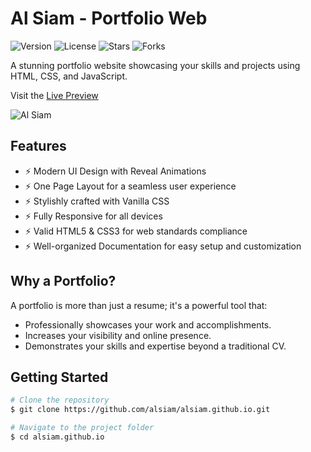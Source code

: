 # Al Siam - Portfolio Web

![Version](https://img.shields.io/github/v/release/alsiam/alsiam.github.io)
![License](https://img.shields.io/github/license/alsiam/alsiam.github.io?color=blue)
![Stars](https://img.shields.io/github/stars/alsiam/alsiam.github.io)
![Forks](https://img.shields.io/github/forks/alsiam/alsiam.github.io)

A stunning portfolio website showcasing your skills and projects using HTML, CSS, and JavaScript.

Visit the [Live Preview](https://alsiam.github.io)

![Al Siam](https://github.com/alsiam/alsiam.github.io/blob/main/assets/imgs/preview.gif)

## Features

- ⚡️ Modern UI Design with Reveal Animations
- ⚡️ One Page Layout for a seamless user experience
- ⚡️ Stylishly crafted with Vanilla CSS
- ⚡️ Fully Responsive for all devices
- ⚡️ Valid HTML5 & CSS3 for web standards compliance
- ⚡️ Well-organized Documentation for easy setup and customization

## Why a Portfolio?

A portfolio is more than just a resume; it's a powerful tool that:

- Professionally showcases your work and accomplishments.
- Increases your visibility and online presence.
- Demonstrates your skills and expertise beyond a traditional CV.

## Getting Started

```bash
# Clone the repository
$ git clone https://github.com/alsiam/alsiam.github.io.git

# Navigate to the project folder
$ cd alsiam.github.io